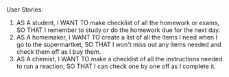 # 

User Stories:
1. AS A student, I WANT TO make checklist of all the homework or exams, SO THAT I remember to study or do the homework due for the next day.
2. AS A homemaker, I WANT TO create a list of all the items I need when I go to the supermartket, SO THAT I won't miss out any items needed and check them off as I buy them.
3. AS A chemist, I WANT TO make a checklist of all the instructions needed to run a reaction, SO THAT I can check one by one off as I complete it.